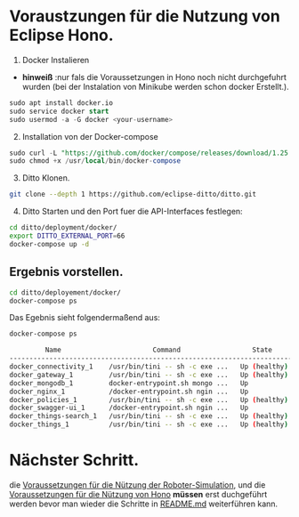 # Voraustzungen für die Nutzung von Eclipse Hono.

1. Docker Instalieren

- **hinweiß** :nur fals die Voraussetzungen in Hono noch nicht durchgefuhrt wurden (bei der Instalation von Minikube werden schon docker Erstellt.).

```sql
sudo apt install docker.io
sudo service docker start
sudo usermod -a -G docker <your-username>
```

2. Installation von der Docker-compose

```sql
sudo curl -L "https://github.com/docker/compose/releases/download/1.25.4/docker-compose-$(uname -s)-$(uname -m)" -o /usr/local/bin/docker-compose
sudo chmod +x /usr/local/bin/docker-compose
```

3. Ditto Klonen.

```bash
git clone --depth 1 https://github.com/eclipse-ditto/ditto.git
```

4. Ditto Starten und den Port fuer die API-Interfaces festlegen:

```bash
cd ditto/deployment/docker/
export DITTO_EXTERNAL_PORT=66
docker-compose up -d
```

## Ergebnis vorstellen.

```bash
cd ditto/deployement/docker/
docker-compose ps
```
Das Egebnis sieht folgendermaßend aus:

```bash
docker-compose ps

         Name                       Command                  State                          Ports                    
---------------------------------------------------------------------------------------------------------------------
docker_connectivity_1    /usr/bin/tini -- sh -c exe ...   Up (healthy)   8080/tcp                                    
docker_gateway_1         /usr/bin/tini -- sh -c exe ...   Up (healthy)   0.0.0.0:8081->8080/tcp,:::8081->8080/tcp    
docker_mongodb_1         docker-entrypoint.sh mongo ...   Up             0.0.0.0:27017->27017/tcp,:::27017->27017/tcp
docker_nginx_1           /docker-entrypoint.sh ngin ...   Up             0.0.0.0:66->80/tcp,:::66->80/tcp            
docker_policies_1        /usr/bin/tini -- sh -c exe ...   Up (healthy)   8080/tcp                                    
docker_swagger-ui_1      /docker-entrypoint.sh ngin ...   Up             80/tcp, 8080/tcp                            
docker_things-search_1   /usr/bin/tini -- sh -c exe ...   Up (healthy)   8080/tcp                                    
docker_things_1          /usr/bin/tini -- sh -c exe ...   Up (healthy)   8080/tcp                                    
```

# Nächster Schritt.

die [Voraussetzungen für die Nützung der Roboter-Simulation](../Roboter_Voraussetzungen/), und die [Voraussetzungen für die Nützung von Hono](../Hono_Vorausetungen/README.md) **müssen** erst duchgeführt werden bevor man wieder die Schritte in [README.md](../../README.md) weiterführen kann.